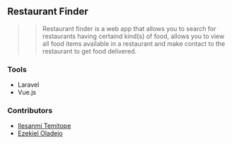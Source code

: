 ## Restaurant Finder
>> Restaurant finder is a web app that allows you to search for restaurants having certaind kind(s) of food,
allows you to view all food items available in a restaurant and make contact to the restaurant to get food delivered.

### Tools
- Laravel
- Vue.js

### Contributors
- [Ilesanmi Temitope](https://github.com/itope84)
- [Ezekiel Oladejo](https://github.com/iamwebwiz)
